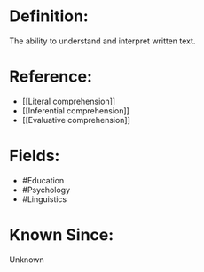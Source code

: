 

# Definition:
The ability to understand and interpret written text.

# Reference:
- [[Literal comprehension]]
- [[Inferential comprehension]]
- [[Evaluative comprehension]]

# Fields: 
- #Education
- #Psychology
- #Linguistics

# Known Since:
Unknown

